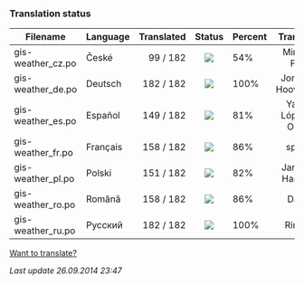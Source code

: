 ### **Translation status**

Filename | Language | Translated | Status | Percent | Translator
| ------------- | ------------- | ------------: | :-----------: | :------------- | :-------------: |
| gis-weather_cz.po| České | 99 / 182 | ![](https://dl.dropboxusercontent.com/u/99404329/bars/54.png) | 54% | Miroslav Fótyi |
| gis-weather_de.po| Deutsch | 182 / 182 | ![](https://dl.dropboxusercontent.com/u/99404329/bars/100.png) | 100% | Jonathan Hooverman |
| gis-weather_es.po| Español | 149 / 182 | ![](https://dl.dropboxusercontent.com/u/99404329/bars/81.png) | 81% | Yasser López de Olmos |
| gis-weather_fr.po| Français | 158 / 182 | ![](https://dl.dropboxusercontent.com/u/99404329/bars/86.png) | 86% | spyder |
| gis-weather_pl.po| Polski | 151 / 182 | ![](https://dl.dropboxusercontent.com/u/99404329/bars/82.png) | 82% | Jarosław Harasiuk |
| gis-weather_ro.po| Română | 158 / 182 | ![](https://dl.dropboxusercontent.com/u/99404329/bars/86.png) | 86% | Daniel |
| gis-weather_ru.po| Русский | 182 / 182 | ![](https://dl.dropboxusercontent.com/u/99404329/bars/100.png) | 100% | RingOV |

[Want to translate?](https://github.com/RingOV/gis-weather/wiki/Want-to-translate%3F)

_Last update 26.09.2014 23:47_
